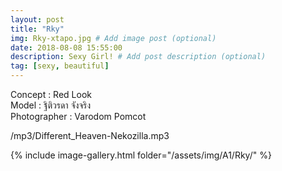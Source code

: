 ```yaml
---
layout: post
title: "Rky"
img: Rky-xtapo.jpg # Add image post (optional)
date: 2018-08-08 15:55:00
description: Sexy Girl! # Add post description (optional)
tag: [sexy, beautiful]
---
```

Concept : Red Look  
Model : ฐิติวรดา จังจริง  
Photographer : Varodom Pomcot          

/mp3/Different_Heaven-Nekozilla.mp3

{% include image-gallery.html folder="/assets/img/A1/Rky/" %}
